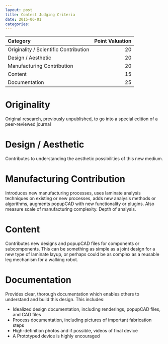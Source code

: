 ```yaml
---
layout: post
title: Contest Judging Criteria
date: 2015-06-01
categories: 
---
```

| Category | Point Valuation |
|:-|-:|
| Originality / Scientific Contribution | 20 |
| Design / Aesthetic | 20 |
| Manufacturing Contribution | 20 |
| Content | 15 |
| Documentation | 25 |

Originality
===========
Original research, previously unpublished, to go into a special edition of a peer-reviewed journal

Design / Aesthetic
==================
Contributes to understanding the aesthetic possibilities of this new medium.

Manufacturing Contribution
==========================
Introduces new manufacturing processes, uses laminate analysis techniques on existing or new processes, adds new analysis methods or algorithms, augments popupCAD with new functionality or plugins.  Also measure scale of manufacturing complexity. Depth of analysis.

Content
=======
Contributes new designs and popupCAD files for components or subcomponents.  This can be something as simple as a joint design for a new type of laminate layup, or perhaps could be as complex as a reusable leg mechanism for a walking robot.

Documentation
=============
Provides clear, thorough documentation which enables others to understand and build this design.  This includes:

* Idealized design documentation, including renderings, popupCAD files, and CAD files
* Process documentation, including pictures of important fabrication steps
* High-definition photos and if possible, videos of final device
* A Prototyped device is highly encouraged
